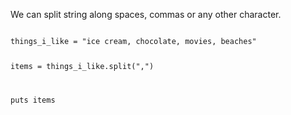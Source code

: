 We can split string along
spaces, commas or any other
character.

<codeblock language="ruby" type="lesson">
<code>
things_i_like = "ice cream, chocolate, movies, beaches"

items = things_i_like.split(",")

puts items
</code>
</codeblock>